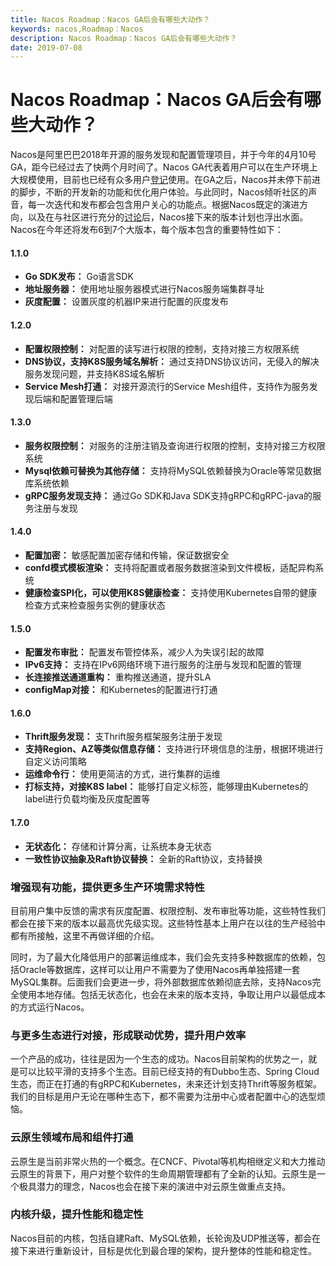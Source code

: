 ```yaml
---
title: Nacos Roadmap：Nacos GA后会有哪些大动作？
keywords: nacos,Roadmap：Nacos
description: Nacos Roadmap：Nacos GA后会有哪些大动作？
date: 2019-07-08
---
```


# Nacos Roadmap：Nacos GA后会有哪些大动作？


Nacos是阿里巴巴2018年开源的服务发现和配置管理项目，并于今年的4月10号GA，距今已经过去了快两个月时间了。Nacos GA代表着用户可以在生产环境上大规模使用，目前也已经有众多用户[登记](https://github.com/alibaba/nacos/issues/273)使用。在GA之后，Nacos并未停下前进的脚步，不断的开发新的功能和优化用户体验。与此同时，Nacos倾听社区的声音，每一次迭代和发布都会包含用户关心的功能点。根据Nacos既定的演进方向，以及在与社区进行充分的[讨论](https://github.com/alibaba/nacos/issues/1433)后，Nacos接下来的版本计划也浮出水面。Nacos在今年还将发布6到7个大版本，每个版本包含的重要特性如下：

<a name="aq5sL"></a>
#### 1.1.0

- **Go SDK发布：** Go语言SDK
- **地址服务器：** 使用地址服务器模式进行Nacos服务端集群寻址
- **灰度配置：** 设置灰度的机器IP来进行配置的灰度发布
<a name="MxxeU"></a>
#### 1.2.0

- **配置权限控制：** 对配置的读写进行权限的控制，支持对接三方权限系统
- **DNS协议，支持K8S服务域名解析：** 通过支持DNS协议访问，无侵入的解决服务发现问题，并支持K8S域名解析
- **Service Mesh打通：** 对接开源流行的Service Mesh组件，支持作为服务发现后端和配置管理后端
<a name="eqoii"></a>
#### 1.3.0

- **服务权限控制：** 对服务的注册注销及查询进行权限的控制，支持对接三方权限系统
- **Mysql依赖可替换为其他存储：** 支持将MySQL依赖替换为Oracle等常见数据库系统依赖
- **gRPC服务发现支持：** 通过Go SDK和Java SDK支持gRPC和gRPC-java的服务注册与发现
<a name="Czkv8"></a>
#### 1.4.0

- **配置加密：** 敏感配置加密存储和传输，保证数据安全
- **confd模式模板渲染：** 支持将配置或者服务数据渲染到文件模板，适配异构系统
- **健康检查SPI化，可以使用K8S健康检查：** 支持使用Kubernetes自带的健康检查方式来检查服务实例的健康状态
<a name="RFUj5"></a>
#### 1.5.0

- **配置发布审批：** 配置发布管控体系，减少人为失误引起的故障
- **IPv6支持：** 支持在IPv6网络环境下进行服务的注册与发现和配置的管理
- **长连接推送通道重构：** 重构推送通道，提升SLA
- **configMap对接：** 和Kubernetes的配置进行打通
<a name="lykZW"></a>
#### 1.6.0

- **Thrift服务发现：** 支Thrift服务框架服务注册于发现
- **支持Region、AZ等类似信息存储：** 支持进行环境信息的注册，根据环境进行自定义访问策略
- **运维命令行：** 使用更简洁的方式，进行集群的运维
- **打标支持，对接K8S label：** 能够打自定义标签，能够理由Kubernetes的label进行负载均衡及灰度配置等
<a name="qK0hH"></a>
#### 1.7.0

- **无状态化：** 存储和计算分离，让系统本身无状态
- **一致性协议抽象及Raft协议替换：** 全新的Raft协议，支持替换

<a name="dbaJf"></a>
### 增强现有功能，提供更多生产环境需求特性
目前用户集中反馈的需求有灰度配置、权限控制、发布审批等功能，这些特性我们都会在接下来的版本以最高优先级实现。这些特性基本上用户在以往的生产经验中都有所接触，这里不再做详细的介绍。

同时，为了最大化降低用户的部署运维成本，我们会先支持多种数据库的依赖，包括Oracle等数据库，这样可以让用户不需要为了使用Nacos再单独搭建一套MySQL集群。后面我们会更进一步，将外部数据库依赖彻底去除，支持Nacos完全使用本地存储。包括无状态化，也会在未来的版本支持，争取让用户以最低成本的方式运行Nacos。

<a name="DHiVd"></a>
### 与更多生态进行对接，形成联动优势，提升用户效率
一个产品的成功，往往是因为一个生态的成功。Nacos目前架构的优势之一，就是可以比较平滑的支持多个生态。目前已经支持的有Dubbo生态、Spring Cloud生态，而正在打通的有gRPC和Kubernetes，未来还计划支持Thrift等服务框架。我们的目标是用户无论在哪种生态下，都不需要为注册中心或者配置中心的选型烦恼。

<a name="KyZiP"></a>
### 云原生领域布局和组件打通
云原生是当前非常火热的一个概念。在CNCF、Pivotal等机构相继定义和大力推动云原生的背景下，用户对整个软件的生命周期管理都有了全新的认知。云原生是一个极具潜力的理念，Nacos也会在接下来的演进中对云原生做重点支持。

<a name="fPVms"></a>
### 内核升级，提升性能和稳定性
Nacos目前的内核，包括自建Raft、MySQL依赖，长轮询及UDP推送等，都会在接下来进行重新设计，目标是优化到最合理的架构，提升整体的性能和稳定性。



